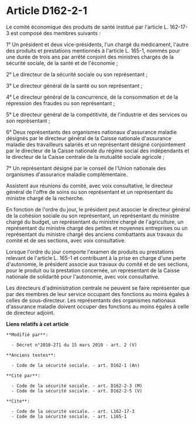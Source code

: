 # Article D162-2-1

Le comité économique des produits de santé institué par l'article L. 162-17-3 est composé des membres suivants : 

1° Un président et deux vice-présidents, l'un chargé du médicament, l'autre des produits et prestations mentionnés à
l'article L. 165-1, nommés pour une durée de trois ans par arrêté conjoint des ministres chargés de la sécurité sociale, de
la santé et de l'économie ; 

2° Le directeur de la sécurité sociale ou son représentant ; 

3° Le directeur général de la santé ou son représentant ; 

4° Le directeur général de la concurrence, de la consommation et de la répression des fraudes ou son représentant ; 

5° Le directeur général de la compétitivité, de l'industrie et des services ou son représentant ;

6° Deux représentants des organismes nationaux d'assurance maladie désignés par le directeur général de la Caisse nationale
d'assurance maladie des travailleurs salariés et un représentant désigné conjointement par le directeur de la Caisse
nationale du régime social des indépendants et le directeur de la Caisse centrale de la mutualité sociale agricole ; 

7° Un représentant désigné par le conseil de l'Union nationale des organismes d'assurance maladie complémentaire. 

Assistent aux réunions du comité, avec voix consultative, le directeur général de l'offre de soins ou son représentant et un
représentant du ministre chargé de la recherche. 

En fonction de l'ordre du jour, le président peut associer le directeur général de la cohésion sociale ou son représentant,
un représentant du ministre chargé du budget, un représentant du ministre chargé de l'agriculture, un représentant du
ministre chargé des petites et moyennes entreprises ou un représentant du ministre chargé des anciens combattants aux travaux
du comité et de ses sections, avec voix consultative. 

Lorsque l'ordre du jour comporte l'examen de produits ou prestations relevant de l'article L. 165-1 et contribuant à la prise
en charge d'une perte d'autonomie, le président associe aux travaux du comité et de ses sections, pour le produit ou la
prestation concernée, un représentant de la Caisse nationale de solidarité pour l'autonomie, avec voix consultative. 

Les directeurs d'administration centrale ne peuvent se faire représenter que par des membres de leur service occupant des
fonctions au moins égales à celles de sous-directeur. Les représentants des organismes nationaux d'assurance maladie doivent
occuper des fonctions au moins égales à celle de directeur adjoint.

**Liens relatifs à cet article**

	**Modifié par**:

	  - Décret n°2010-271 du 15 mars 2010 - art. 2 (V)

	**Anciens textes**:

	  - Code de la sécurité sociale. - art. D162-1 (An)

	**Cité par**:

	  - Code de la sécurité sociale. - art. D162-2-3 (M)
	  - Code de la sécurité sociale. - art. D162-2-5 (V)

	**Cite**:

	  - Code de la sécurité sociale. - art. L162-17-3
	  - Code de la sécurité sociale. - art. L165-1
